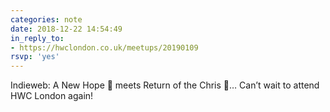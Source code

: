 ```yaml
---
categories: note
date: 2018-12-22 14:54:49
in_reply_to:
- https://hwclondon.co.uk/meetups/20190109
rsvp: 'yes'
---
```


Indieweb: A New Hope 🚀 meets Return of the Chris 🙌… Can’t wait to attend HWC London again! 
